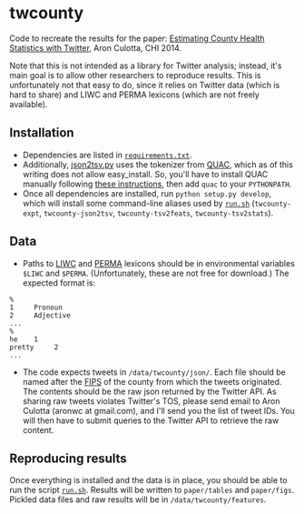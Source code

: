 # twcounty

Code to recreate the results for the paper: [Estimating County Health
Statistics with Twitter](http://www.cs.iit.edu/~culotta/pubs/culotta14estimating.pdf), Aron Culotta, CHI 2014.

Note that this is not intended as a library for Twitter analysis; instead,
it's main goal is to allow other researchers to reproduce results. This is
unfortunately not that easy to do, since it relies on Twitter data (which is
hard to share) and LIWC and PERMA lexicons (which are not freely available).

## Installation

- Dependencies are listed in [`requirements.txt`](requirements.txt).
- Additionally, [json2tsv.py](twcounty/json2tsv.py) uses the tokenizer from
[QUAC](https://github.com/reidpr/quac/blob/master/lib/tok/unicode_props.py),
which as of this writing does not allow easy_install. So, you'll have to
install QUAC manually following
[these instructions](http://reidpr.github.io/quac/install.html), then add
`quac` to your `PYTHONPATH`.
- Once all dependencies are installed, run `python setup.py develop`, which
  will install some command-line aliases used by [`run.sh`](run.sh)
  (`twcounty-expt`, `twcounty-json2tsv`, `twcounty-tsv2feats`,
  `twcounty-tsv2stats`).


## Data

- Paths to [LIWC](http://www.liwc.net/) and [PERMA](http://www.cis.upenn.edu/~ungar/CVs/WWBP.html) lexicons should be in environmental variables `$LIWC` and `$PERMA`. (Unfortunately, these are not free for download.) The expected format is:

```
%
1     Pronoun
2     Adjective
...
%
he    1
pretty     2
...
```
- The code expects tweets in `/data/twcounty/json/`. Each file should be
named after the
[FIPS](http://en.wikipedia.org/wiki/Federal_Information_Processing_Standards)
of the county from which the tweets originated. The contents should be the raw
json returned by the Twitter API. As sharing raw tweets violates Twitter's
TOS, please send email to Aron Culotta (aronwc at gmail.com), and I'll send
you the list of tweet IDs. You will then have to submit queries to the Twitter
API to retrieve the raw content.

## Reproducing results

Once everything is installed and the data is in place, you should be able to
run the script [`run.sh`](run.sh). Results will be written to `paper/tables` and
`paper/figs`. Pickled data files and raw results will be in
`/data/twcounty/features`.
